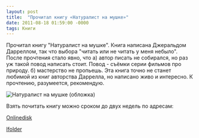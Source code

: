 ```yaml
---
layout: post
title:  "Прочитал книгу «Натуралист на мушке»"
date: 2011-08-18 01:59:00 -0000
tags: Книги
---
```


Прочитал книгу "Натуралист на мушке". Книга написана Джеральдом Дарреллом, так что выбора "читать или не читать у меня небыло". После прочтения стало явно, что а) автор писать не собирался, но раз уж такой повод написать стоит. Повод - съёмки серии фильмов про природу. б) мастерство не пропьешь. Эта книга точно не станет любимой из книг авторства Даррелла, но написано живо и интересно. К прочтению, разумеется, рекомендую.

<img src="http://2nature.me/files/naturalist_title.jpg" alt="Натуралист на мушке (обложка)" />

Взять почитать книгу можно сроком до двух недель по адресам:

<a href="http://www.onlinedisk.ru/file/715303/">Onlinedisk</a>

<a href="http://infanata.ifolder.ru/25239972">Ifolder</a>